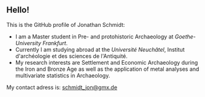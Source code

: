 ## Hello!

This is the GitHub profile of Jonathan Schmidt:

- I am a Master student in Pre- and protohistoric Archaeology at *Goethe-University Frankfurt*.
- Currently I am studying abroad at the *Université Neuchâtel*, Institut d'archéologie et des sciences de l'Antiquité.
- My research interests are Settlement and Economic Archaeology during the Iron and Bronze Age as well as the application of metal analyses and multivariate statistics in Archaeology.

My contact adress is: schmidt_jon@gmx.de

<!--
**schmidt-jon/schmidt-jon** is a ✨ _special_ ✨ repository because its `README.md` (this file) appears on your GitHub profile.

Here are some ideas to get you started:

- 🔭 I’m currently working on ...
- 🌱 I’m currently learning ...
- 👯 I’m looking to collaborate on ...
- 🤔 I’m looking for help with ...
- 💬 Ask me about ...
- 📫 How to reach me: ...
- 😄 Pronouns: ...
- ⚡ Fun fact: ...
-->
